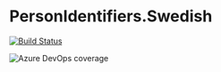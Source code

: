 # PersonIdentifiers.Swedish

[![Build Status](https://dev.azure.com/nwendel/PersonalIdentifiers.Swedish/_apis/build/status/PersonIdentifiers.Swedish?branchName=main)](https://dev.azure.com/nwendel/PersonalIdentifiers.Swedish/_build/latest?definitionId=1&branchName=main)

![Azure DevOps coverage](https://img.shields.io/azure-devops/coverage/nwendel/PersonalIdentifiers.Swedish/1/main)

